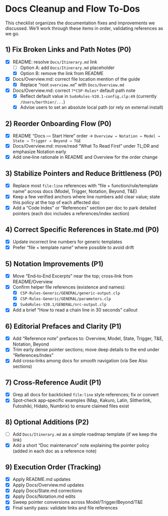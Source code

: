 # Docs Cleanup and Flow To‑Dos

This checklist organizes the documentation fixes and improvements we discussed. We’ll work through these items in order, validating references as we go.

## 1) Fix Broken Links and Path Notes (P0)
- [x] README: resolve `Docs/Itinerary.md` link
  - [ ] Option A: add `Docs/Itinerary.md` placeholder
  - [x] Option B: remove the link from README
- [x] Docs/Overview.md: correct file location mention of the guide
  - [x] Replace “root `overview.md`” with `Docs/Overview.md`
- [x] Docs/Overview.md: correct `?*CSP-Rules*` default path note
  - [x] Reflect default value in `SudoRules-V20.1-config.clp:49` (currently `/Users/berthier/...`)
  - [x] Advise users to set an absolute local path (or rely on external install)

## 2) Reorder Onboarding Flow (P0)
- [x] README “Docs — Start Here” order → `Overview → Notation → Model → State → Trigger → Beyond → T&E`
- [x] Docs/Overview.md: move/read “What To Read First” under TL;DR and emphasize Notation early
- [x] Add one‑line rationale in README and Overview for the order change

## 3) Stabilize Pointers and Reduce Brittleness (P0)
- [x] Replace most `file:line` references with “file + function/rule/template name” across docs (Model, Trigger, Notation, Beyond, T&E)
- [x] Keep a few verified anchors where line numbers add clear value; state this policy at the top of each affected doc
- [x] Add a “Code Index” or “References” section per doc to park detailed pointers (each doc includes a references/index section)

## 4) Correct Specific References in State.md (P0)
- [x] Update incorrect line numbers for generic templates
- [x] Prefer “file + template name” where possible to avoid drift

## 5) Notation Improvements (P1)
- [x] Move “End‑to‑End Excerpts” near the top; cross‑link from README/Overview
- [x] Confirm helper file references (existence and names):
  - [x] `CSP-Rules-Generic/GENERAL/generic-output.clp`
  - [x] `CSP-Rules-Generic/GENERAL/parameters.clp`
  - [x] `SudoRules-V20.1/GENERAL/nrc-output.clp`
- [x] Add a brief “How to read a chain line in 30 seconds” callout

## 6) Editorial Prefaces and Clarity (P1)
- [x] Add “Reference note” prefaces to: Overview, Model, State, Trigger, T&E, Notation, Beyond
- [x] Trim early dense pointer sections; move deep details to the end under “References/Index”
- [x] Add cross‑links among docs for smooth navigation (via See Also sections)

## 7) Cross‑Reference Audit (P1)
- [x] Grep all docs for backticked `file:line` style references; fix or convert
- [x] Spot‑check app‑specific examples (Map, Kakuro, Latin, Slitherlink, Futoshiki, Hidato, Numbrix) to ensure claimed files exist

## 8) Optional Additions (P2)
- [ ] Add `Docs/Itinerary.md` as a simple roadmap template (if we keep the link)
- [x] Add a short “Doc maintenance” note explaining the pointer policy (added in each doc as a reference note)

## 9) Execution Order (Tracking)
- [x] Apply README.md updates
- [x] Apply Docs/Overview.md updates
- [x] Apply Docs/State.md corrections
- [x] Apply Docs/Notation.md edits
- [x] Sweep pointer conversions across Model/Trigger/Beyond/T&E
- [x] Final sanity pass: validate links and file references
